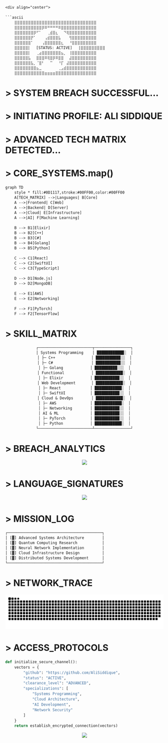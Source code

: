 ```
<div align="center">

```ascii
    ⣿⣿⣿⣿⣿⣿⣿⣿⣿⣿⣿⣿⣿⣿⣿⣿⣿⣿⣿⣿⣿⣿⣿⣿⣿⣿⣿⣿⣿⣿
    ⣿⣿⣿⣿⣿⣿⣿⣿⣿⣿⡿⠿⠛⠛⠛⠛⠿⣿⣿⣿⣿⣿⣿⣿⣿⣿⣿⣿⣿⣿
    ⣿⣿⣿⣿⣿⣿⣿⡿⠋⠁⠀⠀⢀⣾⣿⣆⠀⠀⠙⢿⣿⣿⣿⣿⣿⣿⣿⣿⣿⣿
    ⣿⣿⣿⣿⣿⣿⡟⠁⠀⠀⠀⢠⣾⣿⣿⣿⣧⠀⠀⠀⢻⣿⣿⣿⣿⣿⣿⣿⣿⣿
    ⣿⣿⣿⣿⣿⣿⠁⠀⠀⠀⢠⣿⣿⣿⣿⣿⣿⣆⠀⠀⠘⣿⣿⣿⣿⣿⣿⣿⣿⣿
    ⣿⣿⣿⣿⣿⡇⠀⠀[STATUS: ACTIVE]⠀⠀⢸⣿⣿⣿⣿⣿⣿⣿⣿⣿
    ⣿⣿⣿⣿⣿⡇⠀⠀⢀⣴⣿⣿⣿⣿⣿⣿⣿⣦⡀⠀⢸⣿⣿⣿⣿⣿⣿⣿⣿⣿
    ⣿⣿⣿⣿⣿⣧⠀⠀⣿⣿⣿⠿⢿⣿⡿⠿⣿⣿⠀⠀⣼⣿⣿⣿⣿⣿⣿⣿⣿⣿
    ⣿⣿⣿⣿⣿⣿⣧⡀⠈⣿⠃⠀⠀⠉⠀⠀⠘⡏⠀⣼⣿⣿⣿⣿⣿⣿⣿⣿⣿⣿
    ⣿⣿⣿⣿⣿⣿⣿⣿⣦⣀⠀⠀⠀⠀⠀⠀⢀⣠⣾⣿⣿⣿⣿⣿⣿⣿⣿⣿⣿⣿
    ⣿⣿⣿⣿⣿⣿⣿⣿⣿⣿⣿⣶⣶⣶⣶⣿⣿⣿⣿⣿⣿⣿⣿⣿⣿⣿⣿⣿⣿⣿
```

# > SYSTEM BREACH SUCCESSFUL...
# > INITIATING PROFILE: ALI SIDDIQUE
# > ADVANCED TECH MATRIX DETECTED...

</div>

# > CORE_SYSTEMS.map()

```mermaid
graph TD
    style * fill:#0D1117,stroke:#00FF00,color:#00FF00
    A[TECH_MATRIX] -->|Languages| B[Core]
    A -->|Frontend| C[Web]
    A -->|Backend| D[Server]
    A -->|Cloud| E[Infrastructure]
    A -->|AI| F[Machine Learning]
    
    B --> B1[Elixir]
    B --> B2[C++]
    B --> B3[C#]
    B --> B4[Golang]
    B --> B5[Python]
    
    C --> C1[React]
    C --> C2[SwiftUI]
    C --> C3[TypeScript]
    
    D --> D1[Node.js]
    D --> D2[MongoDB]
    
    E --> E1[AWS]
    E --> E2[Networking]
    
    F --> F1[PyTorch]
    F --> F2[TensorFlow]
```

# > SKILL_MATRIX

<div align="center">

```ascii
┌────────────────────────┬────────────────┐
│ Systems Programming    │ ████████████░  │
│ ├─ C++                │ ███████████░░  │
│ ├─ C#                 │ ███████████░░  │
│ ├─ Golang            │ ██████████░░░  │
│ Functional            │ ████████████░  │
│ ├─ Elixir            │ ███████████░░  │
│ Web Development       │ ████████████░  │
│ ├─ React             │ ████████████░  │
│ ├─ SwiftUI           │ ███████████░░  │
│ Cloud & DevOps        │ ████████████░  │
│ ├─ AWS               │ ████████████░  │
│ ├─ Networking        │ ███████████░░  │
│ AI & ML              │ ███████████░░  │
│ ├─ PyTorch           │ ███████████░░  │
│ ├─ Python            │ ████████████░  │
└────────────────────────┴────────────────┘
```

</div>

# > BREACH_ANALYTICS

<div align="center">
  <img src="https://github-readme-stats.vercel.app/api?username=AliSiddique&show_icons=true&theme=matrix&hide_border=true&bg_color=0D1117&title_color=00FF00&text_color=00FF00&icon_color=00FF00"/>
</div>

# > LANGUAGE_SIGNATURES

<div align="center">
  <img src="https://github-readme-stats.vercel.app/api/top-langs/?username=AliSiddique&layout=compact&theme=matrix&hide_border=true&bg_color=0D1117&title_color=00FF00&text_color=00FF00"/>
</div>

# > MISSION_LOG

```ascii
┌──────────────────────────────────────────┐
│ [▓] Advanced Systems Architecture        │
│ [▓] Quantum Computing Research           │
│ [▓] Neural Network Implementation        │
│ [▓] Cloud Infrastructure Design          │
│ [▓] Distributed Systems Development      │
└──────────────────────────────────────────┘
```

# > NETWORK_TRACE

<div align="center">
  <img src="https://raw.githubusercontent.com/platane/snk/output/github-contribution-grid-snake-dark.svg" width="800" />
</div>

# > ACCESS_PROTOCOLS

```python
def initialize_secure_channel():
    vectors = {
        "github": "https://github.com/AliSiddique",
        "status": "ACTIVE",
        "clearance_level": "ADVANCED",
        "specializations": [
            "Systems Programming",
            "Cloud Architecture",
            "AI Development",
            "Network Security"
        ]
    }
    return establish_encrypted_connection(vectors)
```

<div align="center">
  
[![][github-shield]][github-url]

</div>

[github-shield]: https://img.shields.io/badge/-GitHub-0D1117?style=for-the-badge&logo=github&logoColor=00FF00
[github-url]: https://github.com/AliSiddique
```
